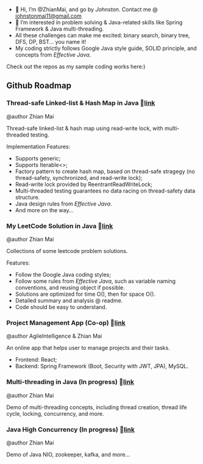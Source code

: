 - 👋 Hi, I’m @ZhianMai, and go by <i>Johnston</i>. Contact me @ johnstonmai11@gmail.com
- 👀 I’m interested in problem solving & Java-related skills like Spring Framework & Java multi-threading.
- All these challenges can make me excited: binary search, binary tree, DFS, DP, BST... you name it!
- My coding strictly follows Google Java style guide, SOLID principle, and concepts from <i>Effective Java</i>.

Check out the repos as my sample coding works here:)

## Github Roadmap

### Thread-safe Linked-list & Hash Map in Java   :link:[link](https://github.com/ZhianMai/Thread-safe-LinkedList-Hashmap)
@author Zhian Mai

  Thread-safe linked-list & hash map using read-write lock, with multi-threaded testing.

Implementation Features:
  - Supports generic;
  - Supports Iterable<>;
  - Factory pattern to create hash map, based on thread-safe stragegy (no thread-safety, synchronized, and read-write lock);
  - Read-write lock provided by ReentrantReadWriteLock;
  - Multi-threaded testing guarantees no data racing on thread-safety data structure.
  - Java design rules from <i>Effective Java</i>.
  - And more on the way...

### My LeetCode Solution in Java :link:[link](https://github.com/ZhianMai/MyLeetCodeSolution)
@author Zhian Mai

  Collections of some leetcode problem solutions.
 
 Features:
  - Follow the Google Java coding styles;
  - Follow some rules from <i>Effective Java</i>, such as variable naming conventions, and reusing object if possible.
  - Solutions are optimized for time O(), then for space O().
  - Detailed summary and analysis @ readme.
  - Code should be easy to understand.

### Project Management App (Co-op) :link:[link](https://github.com/ZhianMai/PPM_app_online)
@author AgileIntelligence & Zhian Mai

An online app that helps user to manage projects and their tasks.
- Frontend: React;
- Backend: Spring Framework (Boot, Security with JWT, JPA), MySQL.

### Multi-threading in Java (In progress)   :link:[link](https://github.com/ZhianMai/Multi-threading-in-Java)
@author Zhian Mai

Demo of multi-threading concepts, including thread creation, thread life cycle, locking, concurrency, and more. 

### Java High Concurrency (In progress) :link:[link](https://github.com/ZhianMai/Java_High_Concurrency)
@author Zhian Mai

Demo of Java NIO, zookeeper, kafka, and more...
